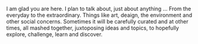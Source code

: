 
I am glad you are here. I plan to talk about, just about anything ... From the everyday to the extraordinary. Things like art, deaign, the environment and other social concerns. Sometimes it will be carefully curated and at other times, all mashed together, juxtoposing ideas and topics, to hopefully explore, challenge, learn and discover. 
